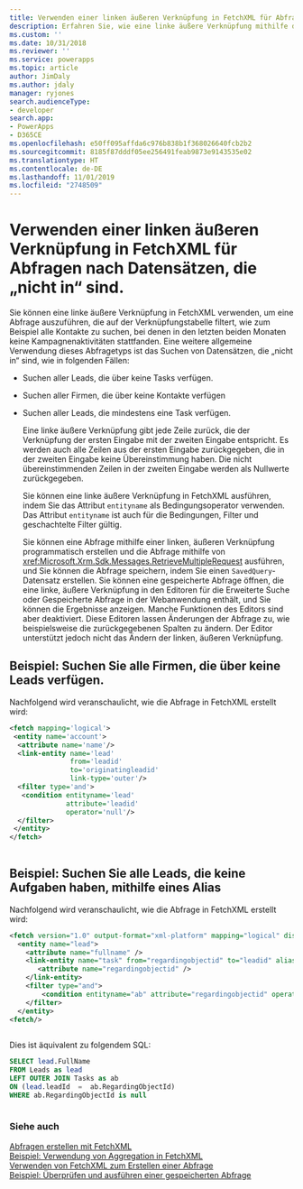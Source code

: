 ```yaml
---
title: Verwenden einer linken äußeren Verknüpfung in FetchXML für Abfragen nach Datensätzen, die &bdquo;nicht in&bdquo; sind (Common Data Service) | Microsoft-Dokumentation
description: Erfahren Sie, wie eine linke äußere Verknüpfung mithilfe der FetchXML-Klasse verwendet wird, um eine Abfrage auszuführen, die die Verknüpfungstabelle filtert, und eine Abfrage zu erstellen, die Datensätze des Typs „nicht in“ in einer Gruppe findet
ms.custom: ''
ms.date: 10/31/2018
ms.reviewer: ''
ms.service: powerapps
ms.topic: article
author: JimDaly
ms.author: jdaly
manager: ryjones
search.audienceType:
- developer
search.app:
- PowerApps
- D365CE
ms.openlocfilehash: e50ff095affda6c976b838b1f368026640fcb2b2
ms.sourcegitcommit: 8185f87dddf05ee256491feab9873e9143535e02
ms.translationtype: HT
ms.contentlocale: de-DE
ms.lasthandoff: 11/01/2019
ms.locfileid: "2748509"
---
```

# <a name="use-a-left-outer-join-in-fetchxml-to-query-for-records-not-in"></a>Verwenden einer linken äußeren Verknüpfung in FetchXML für Abfragen nach Datensätzen, die „nicht in“ sind.

Sie können eine linke äußere Verknüpfung in FetchXML verwenden, um eine Abfrage auszuführen, die auf der Verknüpfungstabelle filtert, wie zum Beispiel alle Kontakte zu suchen, bei denen in den letzten beiden Monaten keine Kampagnenaktivitäten stattfanden. Eine weitere allgemeine Verwendung dieses Abfragetyps ist das Suchen von Datensätzen, die „nicht in“ sind, wie in folgenden Fällen:  
  
- Suchen aller Leads, die über keine Tasks verfügen.  
  
- Suchen aller Firmen, die über keine Kontakte verfügen  
  
- Suchen aller Leads, die mindestens eine Task verfügen.  
  
  Eine linke äußere Verknüpfung gibt jede Zeile zurück, die der Verknüpfung der ersten Eingabe mit der zweiten Eingabe entspricht. Es werden auch alle Zeilen aus der ersten Eingabe zurückgegeben, die in der zweiten Eingabe keine Übereinstimmung haben. Die nicht übereinstimmenden Zeilen in der zweiten Eingabe werden als Nullwerte zurückgegeben.  
  
  Sie können eine linke äußere Verknüpfung in FetchXML ausführen, indem Sie das Attribut `entityname` als Bedingungsoperator verwenden. Das Attribut `entityname` ist auch für die Bedingungen, Filter und geschachtelte Filter gültig.  
  
  Sie können eine Abfrage mithilfe einer linken, äußeren Verknüpfung programmatisch erstellen und die Abfrage mithilfe von <xref:Microsoft.Xrm.Sdk.Messages.RetrieveMultipleRequest> ausführen, und Sie können die Abfrage speichern, indem Sie einen `SavedQuery`-Datensatz erstellen. Sie können eine gespeicherte Abfrage öffnen, die eine linke, äußere Verknüpfung in den Editoren für die Erweiterte Suche oder Gespeicherte Abfrage in der Webanwendung enthält, und Sie können die Ergebnisse anzeigen. Manche Funktionen des Editors sind aber deaktiviert. Diese Editoren lassen Änderungen der Abfrage zu, wie beispielsweise die zurückgegebenen Spalten zu ändern. Der Editor unterstützt jedoch nicht das Ändern der linken, äußeren Verknüpfung.  
  
## <a name="example-find-all-accounts-that-have-no-leads"></a>Beispiel: Suchen Sie alle Firmen, die über keine Leads verfügen.  
 Nachfolgend wird veranschaulicht, wie die Abfrage in FetchXML erstellt wird:  
  
```xml  
<fetch mapping='logical'>  
 <entity name='account'>  
  <attribute name='name'/>  
  <link-entity name='lead'  
               from='leadid'  
               to='originatingleadid'  
               link-type='outer'/>  
  <filter type='and'>  
   <condition entityname='lead'  
              attribute='leadid'  
              operator='null'/>  
  </filter>  
 </entity>  
</fetch>  
  
```  
  
## <a name="example-find-all-leads-that-have-no-tasks-using-an-alias"></a>Beispiel: Suchen Sie alle Leads, die keine Aufgaben haben, mithilfe eines Alias  
 Nachfolgend wird veranschaulicht, wie die Abfrage in FetchXML erstellt wird:  
  
```xml  
<fetch version="1.0" output-format="xml-platform" mapping="logical" distinct="true">  
  <entity name="lead">  
    <attribute name="fullname" />  
    <link-entity name="task" from="regardingobjectid" to="leadid" alias="ab" link-type="outer">  
       <attribute name="regardingobjectid" />  
    </link-entity>  
    <filter type="and">  
        <condition entityname="ab" attribute="regardingobjectid" operator="null" />  
    </filter>  
  </entity>  
<fetch/>  
  
```  
  
 Dies ist äquivalent zu folgendem SQL:  
  
```sql  
SELECT lead.FullName  
FROM Leads as lead  
LEFT OUTER JOIN Tasks as ab  
ON (lead.leadId  =  ab.RegardingObjectId)  
WHERE ab.RegardingObjectId is null  
  
```  
  
### <a name="see-also"></a>Siehe auch  
 [Abfragen erstellen mit FetchXML](/dynamics365/customer-engagement/developer/org-service/build-queries-fetchxml)   
 [Beispiel: Verwendung von Aggregation in FetchXML](org-service/samples/use-aggregation-fetchxml.md)   
 [Verwenden von FetchXML zum Erstellen einer Abfrage](use-fetchxml-construct-query.md)   
 [Beispiel: Überprüfen und ausführen einer gespeicherten Abfrage](org-service/samples/validate-execute-saved-query.md)
